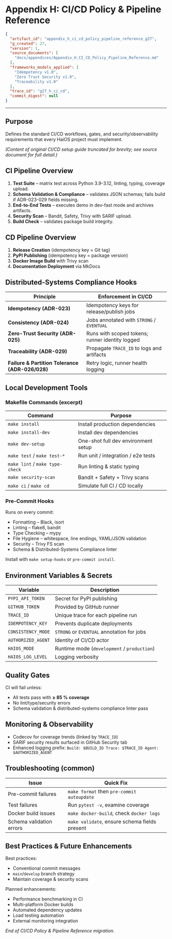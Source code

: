 # Appendix H: CI/CD Policy & Pipeline Reference

<!-- EmbeddedAnnotationBlock v1.0 START -->
```json
{
  "artifact_id": "appendix_h_ci_cd_policy_pipeline_reference_g27",
  "g_created": 27,
  "version": 1,
  "source_documents": [
    "docs/appendices/Appendix_H_CI_CD_Policy_Pipeline_Reference.md"
  ],
  "frameworks_models_applied": [
    "Idempotency v1.0",
    "Zero Trust Security v1.0",
    "Traceability v1.0"
  ],
  "trace_id": "g27_h_ci_cd",
  "commit_digest": null
}
```
<!-- EmbeddedAnnotationBlock v1.0 END -->

---

## Purpose
Defines the standard CI/CD workflows, gates, and security/observability requirements that every HaiOS project must implement.

*(Content of original CI/CD setup guide truncated for brevity; see source document for full detail.)* 

## CI Pipeline Overview

1. **Test Suite** – matrix test across Python 3.9-3.12, linting, typing, coverage upload.
2. **Schema Validation & Compliance** – validates JSON schemas; fails build if ADR-023-029 fields missing.
3. **End-to-End Tests** – executes demo in dev-fast mode and archives artifacts.
4. **Security Scan** – Bandit, Safety, Trivy with SARIF upload.
5. **Build Check** – validates package build integrity.

## CD Pipeline Overview

1. **Release Creation** (idempotency key = Git tag)
2. **PyPI Publishing** (idempotency key = package version)
3. **Docker Image Build** with Trivy scan
4. **Documentation Deployment** via MkDocs

## Distributed-Systems Compliance Hooks

| Principle | Enforcement in CI/CD |
|-----------|---------------------|
| **Idempotency (ADR-023)** | Idempotency keys for release/publish jobs |
| **Consistency (ADR-024)** | Jobs annotated with `STRONG` / `EVENTUAL` |
| **Zero-Trust Security (ADR-025)** | Runs with scoped tokens; runner identity logged |
| **Traceability (ADR-029)** | Propagate `TRACE_ID` to logs and artifacts |
| **Failure & Partition Tolerance (ADR-026/028)** | Retry logic, runner health logging |

## Local Development Tools

### Makefile Commands (excerpt)

| Command | Purpose |
|---------|---------|
| `make install` | Install production dependencies |
| `make install-dev` | Install dev dependencies |
| `make dev-setup` | One-shot full dev environment setup |
| `make test` / `make test-*` | Run unit / integration / e2e tests |
| `make lint` / `make type-check` | Run linting & static typing |
| `make security-scan` | Bandit + Safety + Trivy scans |
| `make ci` / `make cd` | Simulate full CI / CD locally |

### Pre-Commit Hooks

Runs on every commit:
* Formatting – Black, isort
* Linting – flake8, bandit
* Type Checking – mypy
* File Hygiene – whitespace, line endings, YAML/JSON validation
* Security – Trivy FS scan
* Schema & Distributed-Systems Compliance linter

Install with `make setup-hooks` or `pre-commit install`.

## Environment Variables & Secrets

| Variable | Description |
|----------|-------------|
| `PYPI_API_TOKEN` | Secret for PyPI publishing |
| `GITHUB_TOKEN` | Provided by GitHub runner |
| `TRACE_ID` | Unique trace for each pipeline run |
| `IDEMPOTENCY_KEY` | Prevents duplicate deployments |
| `CONSISTENCY_MODE` | `STRONG` or `EVENTUAL` annotation for jobs |
| `AUTHORIZED_AGENT` | Identity of CI/CD actor |
| `HAIOS_MODE` | Runtime mode (`development` / `production`) |
| `HAIOS_LOG_LEVEL` | Logging verbosity |

## Quality Gates

CI will fail unless:
* All tests pass with **≥ 85 % coverage**
* No lint/type/security errors
* Schema validation & distributed-systems compliance linter pass

## Monitoring & Observability

* Codecov for coverage trends (linked by `TRACE_ID`)
* SARIF security results surfaced in GitHub Security tab
* Enhanced logging prefix: `Build: $BUILD_ID Trace: $TRACE_ID Agent: $AUTHORIZED_AGENT`

## Troubleshooting (common)

| Issue | Quick Fix |
|-------|-----------|
| Pre-commit failures | `make format` then `pre-commit autoupdate` |
| Test failures | Run `pytest -v`, examine coverage |
| Docker build issues | `make docker-build`, check `docker logs` |
| Schema validation errors | `make validate`, ensure schema fields present |

## Best Practices & Future Enhancements

Best practices:
* Conventional commit messages
* `main`/`develop` branch strategy
* Maintain coverage & security scans

Planned enhancements:
* Performance benchmarking in CI
* Multi-platform Docker builds
* Automated dependency updates
* Load testing automation
* External monitoring integration

*End of CI/CD Policy & Pipeline Reference migration.* 